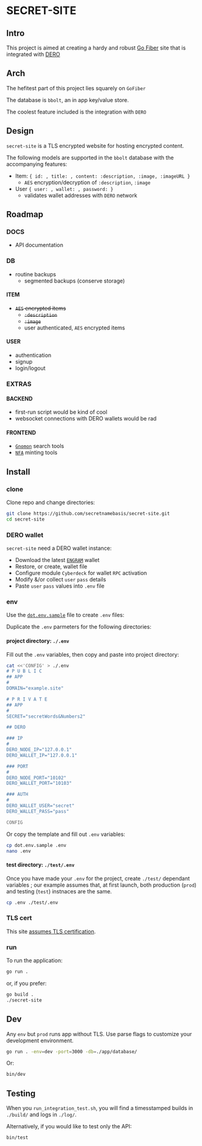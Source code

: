 # SECRET-SITE
## Intro
This project is aimed at creating a hardy and robust [Go Fiber](https://gofiber.io/) site that is integrated with [DERO](https://dero.io)

## Arch
The hefitest part of this project lies squarely on `GoFiber`

The database is `bbolt`, an in app key/value store. 

The coolest feature included is the integration with `DERO`

## Design
`secret-site` is a TLS encrypted website for hosting encrypted content. 

The following models are supported in the `bbolt` database with the accompanying features: 
- Item: `{ id: , title: , content: :description, :image, :imageURL }`
    - `AES` encryption/decryption of `:description`, `:image`
- User `{ user: , wallet: , password: }`
    - validates wallet addresses with `DERO` network

## Roadmap
### DOCS
- API documentation 

### DB
- routine backups
    - segmented backups (conserve storage)

#### ITEM
- ~~`AES` encrypted items~~
    - ~~`:description`~~
    - ~~`:image`~~
    - user authenticated, `AES` encrypted items

#### USER
- authentication
- signup
- login/logout

### EXTRAS
#### BACKEND
- first-run script would be kind of cool
- websocket connections with DERO wallets would be rad 
#### FRONTEND
- [`Gnomon`](https://github.com/civilware/Gnomon) search tools
- [`NFA`](https://github.com/civilware/artificer-nfa-standard) minting tools

## Install


### clone
Clone repo and change directories:
```sh
git clone https://github.com/secretnamebasis/secret-site.git
cd secret-site
```

### DERO wallet
`secret-site` need a DERO wallet instance:
- Download the latest [`ENGRAM`](https://github.com/DEROFDN/Engram/releases/latest/) wallet
- Restore, or create, wallet file
- Configure module `Cyberdeck` for wallet `RPC` activation
- Modify &/or collect `user` `pass` details
- Paste `user` `pass` values into `.env` file

### env

Use the [`dot.env.sample`](https://github.com/secretnamebasis/secret-site/blob/main/dot.env.sample) file to create `.env` files:

Duplicate the `.env` parmeters for the following directories:

#### project directory: `./.env` 

Fill out the `.env` variables, then copy and paste into project directory:
```sh
cat <<'CONFIG' > ./.env
# P U B L I C
## APP 
#
DOMAIN="example.site"

# P R I V A T E
## APP
#
SECRET="secretWords&Numbers2"

## DERO

### IP
#
DERO_NODE_IP="127.0.0.1"
DERO_WALLET_IP="127.0.0.1"

### PORT
#
DERO_NODE_PORT="10102"
DERO_WALLET_PORT="10103"

### AUTH
# 
DERO_WALLET_USER="secret"
DERO_WALLET_PASS="pass"

CONFIG

```

Or copy the template and fill out `.env` variables:
```sh
cp dot.env.sample .env 
nano .env
```
#### test directory: `./test/.env`
Once you have made your `.env` for the project, create `./test/` dependant variables ; our example assumes that, at first launch, both production (`prod`) and testing (`test`) instnaces are the same.

```sh
cp .env ./test/.env 
```

### TLS cert
This site [assumes TLS certification](https://github.com/secretnamebasis/secret-site/blob/cd559806442bad5553464d6fbee86966fec1aa3e/app/site.go#L41).


### run
To run the application: 
```sh
go run .
``` 
or, if you prefer:  
```sh
go build . 
./secret-site
```

## Dev 
Any `env` but `prod` runs app without TLS. Use parse flags to customize your development environment. 
```sh
go run . -env=dev -port=3000 -db=./app/database/
```
Or:
```sh
bin/dev
```

## Testing
When you `run_integration_test.sh`, you will find a timesstamped builds in `./build/` and logs in `./log/`.

Alternatively, if you would like to test only the API:
```sh
bin/test
```
